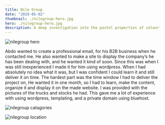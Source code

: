 ```yaml
---
title: Nile Group
date: "2019-05-02"
thumbnail: ./nilegroup-hero.jpg
hero: ./nilegroup-hero.jpg
description: A deep investigation into the pastel properties of colourful fruit and their psychological effects on hamsters
---
```


![nilegroup hero](./nilegroup-hero.jpg)

Abdo wanted to create a professional email, for his B2B business when he contacted me. He also wanted to make a site to display the company’s he has been dealing with, and he wanted it kind of soon. Since this was when I was still inexperienced I made it for him using wordpress. When I had absolutely no idea what it was, but I was confident I could learn it and still deliver it on time.
The hardest part was the time window I had to deliver the project on, He wanted it in one month, so I had to learn, make the content, organize it and display it on the made website. I was provided with the pictures of the trucks and stocks he had.
This gave me a lot of experience with using wordpress, templating, and a private domain using bluehost.

![nilegroup catagories](./nilegroup-cata.jpg)

<div class="kg-card kg-image-card kg-width-wide">

![nilegroup location](./nilegroup-location.jpg)

</div>
